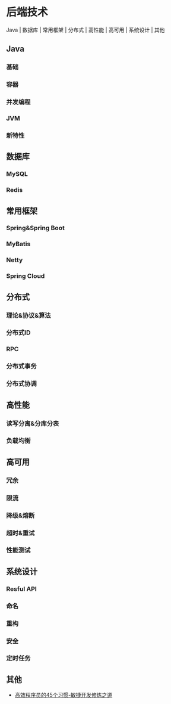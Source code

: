 # 后端技术

Java | 数据库 | 常用框架 | 分布式 | 高性能 | 高可用 | 系统设计 | 其他

## Java

### 基础

### 容器

### 并发编程

### JVM

### 新特性

## 数据库

### MySQL

### Redis

## 常用框架

### Spring&Spring Boot

### MyBatis

### Netty

### Spring Cloud

## 分布式

### 理论&协议&算法

### 分布式ID

### RPC

### 分布式事务

### 分布式协调

## 高性能

### 读写分离&分库分表

### 负载均衡

## 高可用

### 冗余

### 限流

### 降级&熔断

### 超时&重试

### 性能测试

## 系统设计

### Resful API

### 命名

### 重构

### 安全

### 定时任务

## 其他

* [高效程序员的45个习惯-敏捷开发修炼之道](other/45_habits_of_highly_effective_programmers_the_way_to_practice_agile_development.md)
